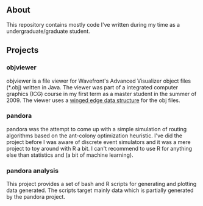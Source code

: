 ## About
This repository contains mostly code I've written during my time as a undergraduate/graduate student.

## Projects
### objviewer
objviewer is a file viewer for Wavefront's Advanced Visualizer object files (*.obj) written in Java. The viewer was part of a integrated computer graphics (ICG) course in my first term as a master student in the summer of 2009. The viewer uses a [winged edge data structure](https://en.wikipedia.org/wiki/Winged_edge) for the obj files.
### pandora
pandora was the attempt to come up with a simple simulation of routing algorithms based on the ant-colony optimization heuristic. I've did the project before I was aware of discrete event simulators and it was a mere project to toy around with R a bit. I can't recommend to use R for anything else than statistics and (a bit of machine learning).
### pandora analysis
This project provides a set of bash and R scripts for generating and plotting data generated. The scripts target mainly data which is partially generated by the pandora project.

